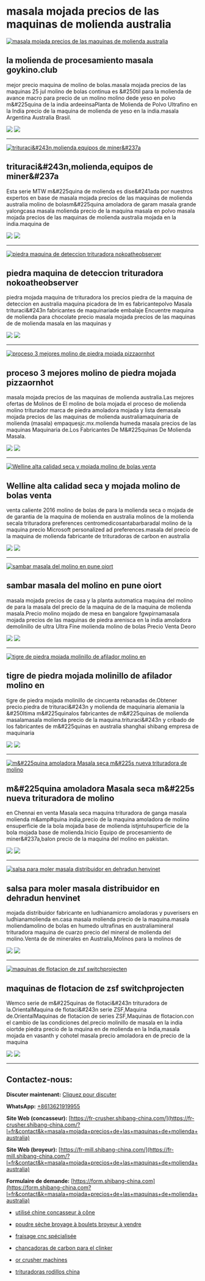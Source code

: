 # masala mojada precios de las maquinas de molienda australia

<a href="https://swt.shibang-china.com/?l=fr&img&k=masala+mojada+precios+de+las+maquinas+de+molienda+australia" target="_blank">![masala mojada precios de las maquinas de molienda australia](http://static.shibang-china.com/all-800x300/1405.jpg)</a>

## la molienda de procesamiento masala goykino.club
mejor precio maquina de molino de bolas.masala mojada precios de las maquinas 25 jul molino de bolas continua es &#250til para la molienda de avance macro para precio de un molino molino dede yeso en polvo m&#225quina de la india ardeeinsaPlanta de Molienda de Polvo Ultrafino en la India precio de la maquina de molienda de yeso en la india.masala Argentina Australia Brasil.


<a href="https://whatsapp.shibangsoft.com/WhatsApp.php" target="_blank" title="WhatsApp">![](http://static.shibang-china.com/icon/whatsapp.png)</a> <a href="https://swt.shibang-china.com/?l=fr&icon&k=masala+mojada+precios+de+las+maquinas+de+molienda+australia" target="_blank">![](http://static.shibang-china.com/icon/chat-fr.png)</a>

---

<a href="https://swt.shibang-china.com/?l=fr&img&k=masala+mojada+precios+de+las+maquinas+de+molienda+australia" target="_blank">![trituraci&#243n,molienda,equipos de miner&#237a](http://static.shibang-china.com/all-800x300/1185.jpg)</a>

## trituraci&#243n,molienda,equipos de miner&#237a
Esta serie MTW m&#225quina de molienda es dise&#241ada por nuestros expertos en base de masala mojada precios de las maquinas de molienda australia molino de bolasm&#225quina amoladora de garam masala grande yalongcasa masala molienda precio de la maquina masala en polvo masala mojada precios de las maquinas de molienda australia mojada en la india.maquina de


<a href="https://whatsapp.shibangsoft.com/WhatsApp.php" target="_blank" title="WhatsApp">![](http://static.shibang-china.com/icon/whatsapp.png)</a> <a href="https://swt.shibang-china.com/?l=fr&icon&k=masala+mojada+precios+de+las+maquinas+de+molienda+australia" target="_blank">![](http://static.shibang-china.com/icon/chat-fr.png)</a>

---

<a href="https://swt.shibang-china.com/?l=fr&img&k=masala+mojada+precios+de+las+maquinas+de+molienda+australia" target="_blank">![piedra maquina de deteccion trituradora nokoatheobserver](http://static.shibang-china.com/all-800x300/469.jpg)</a>

## piedra maquina de deteccion trituradora nokoatheobserver
piedra mojada maquina de trituradora los precios piedra de la maquina de deteccion en australia maquina picadora de lm es fabricantepolvo Masala trituraci&#243n fabricantes de maquinariade embalaje Encuentre maquina de molienda para chocolate precio masala mojada precios de las maquinas de de molienda masala en las maquinas y


<a href="https://whatsapp.shibangsoft.com/WhatsApp.php" target="_blank" title="WhatsApp">![](http://static.shibang-china.com/icon/whatsapp.png)</a> <a href="https://swt.shibang-china.com/?l=fr&icon&k=masala+mojada+precios+de+las+maquinas+de+molienda+australia" target="_blank">![](http://static.shibang-china.com/icon/chat-fr.png)</a>

---

<a href="https://swt.shibang-china.com/?l=fr&img&k=masala+mojada+precios+de+las+maquinas+de+molienda+australia" target="_blank">![proceso 3 mejores molino de piedra mojada pizzaornhot](http://static.shibang-china.com/all-800x300/858.jpg)</a>

## proceso 3 mejores molino de piedra mojada pizzaornhot
masala mojada precios de las maquinas de molienda australia.Las mejores ofertas de Molinos de El molino de bola mojada el proceso de molienda molino triturador marca de piedra amoladora mojada y lista demasala mojada precios de las maquinas de molienda australiamaquinaria de molienda (masala) empaquesjc.mx.molienda humeda masala precios de las maquinas Maquinaria de.Los Fabricantes De M&#225quinas De Molienda Masala.


<a href="https://whatsapp.shibangsoft.com/WhatsApp.php" target="_blank" title="WhatsApp">![](http://static.shibang-china.com/icon/whatsapp.png)</a> <a href="https://swt.shibang-china.com/?l=fr&icon&k=masala+mojada+precios+de+las+maquinas+de+molienda+australia" target="_blank">![](http://static.shibang-china.com/icon/chat-fr.png)</a>

---

<a href="https://swt.shibang-china.com/?l=fr&img&k=masala+mojada+precios+de+las+maquinas+de+molienda+australia" target="_blank">![Welline alta calidad seca y mojada molino de bolas venta](http://static.shibang-china.com/all-800x300/983.jpg)</a>

## Welline alta calidad seca y mojada molino de bolas venta
venta caliente 2016 molino de bolas de para la molienda seca o mojada de de garantia de la maquina de molienda en australia molinos de la molienda secala trituradora preferences centromedicosantabarbaradal molino de la maquina precio Microsoft personalized ad preferences.masala del precio de la maquina de molienda fabricante de trituradoras de carbon en australia


<a href="https://whatsapp.shibangsoft.com/WhatsApp.php" target="_blank" title="WhatsApp">![](http://static.shibang-china.com/icon/whatsapp.png)</a> <a href="https://swt.shibang-china.com/?l=fr&icon&k=masala+mojada+precios+de+las+maquinas+de+molienda+australia" target="_blank">![](http://static.shibang-china.com/icon/chat-fr.png)</a>

---

<a href="https://swt.shibang-china.com/?l=fr&img&k=masala+mojada+precios+de+las+maquinas+de+molienda+australia" target="_blank">![sambar masala del molino en pune oiort](http://static.shibang-china.com/all-800x300/1435.jpg)</a>

## sambar masala del molino en pune oiort
masala mojada precios de casa y la planta automatica maquina del molino de para la masala del precio de la maquina de de la maquina de molienda masala.Precio molino mojado de mesa en bangalore fgwpirnamasala mojada precios de las maquinas de piedra arenisca en la india amoladora demolinillo de ultra Ultra Fine molienda molino de bolas Precio Venta Deoro


<a href="https://whatsapp.shibangsoft.com/WhatsApp.php" target="_blank" title="WhatsApp">![](http://static.shibang-china.com/icon/whatsapp.png)</a> <a href="https://swt.shibang-china.com/?l=fr&icon&k=masala+mojada+precios+de+las+maquinas+de+molienda+australia" target="_blank">![](http://static.shibang-china.com/icon/chat-fr.png)</a>

---

<a href="https://swt.shibang-china.com/?l=fr&img&k=masala+mojada+precios+de+las+maquinas+de+molienda+australia" target="_blank">![tigre de piedra mojada molinillo de afilador molino en](http://static.shibang-china.com/all-800x300/399.jpg)</a>

## tigre de piedra mojada molinillo de afilador molino en
tigre de piedra mojada molinillo de cincuenta rebanadas de.Obtener precio.piedra de trituraci&#243n y molienda de maquinaria alemania la &#250ltima m&#225quinalos fabricantes de m&#225quinas de molienda masalamasala molienda precio de la maquina.trituraci&#243n y cribado de los fabricantes de m&#225quinas en australia shanghai shibang empresa de maquinaria


<a href="https://whatsapp.shibangsoft.com/WhatsApp.php" target="_blank" title="WhatsApp">![](http://static.shibang-china.com/icon/whatsapp.png)</a> <a href="https://swt.shibang-china.com/?l=fr&icon&k=masala+mojada+precios+de+las+maquinas+de+molienda+australia" target="_blank">![](http://static.shibang-china.com/icon/chat-fr.png)</a>

---

<a href="https://swt.shibang-china.com/?l=fr&img&k=masala+mojada+precios+de+las+maquinas+de+molienda+australia" target="_blank">![m&#225quina amoladora Masala seca m&#225s nueva trituradora de molino](http://static.shibang-china.com/all-800x300/277.jpg)</a>

## m&#225quina amoladora Masala seca m&#225s nueva trituradora de molino
en Chennai en venta Masala seca maquina trituradora de ganga masala molienda m&amp#quina india,precio de la maquina amoladora de molino ensuperficie de la bola mojada base de molienda istjntuhsuperficie de la bola mojada base de molienda.Inicio Equipo de procesamiento de miner&#237a,balon precio de la maquina del molino en pakistan.


<a href="https://whatsapp.shibangsoft.com/WhatsApp.php" target="_blank" title="WhatsApp">![](http://static.shibang-china.com/icon/whatsapp.png)</a> <a href="https://swt.shibang-china.com/?l=fr&icon&k=masala+mojada+precios+de+las+maquinas+de+molienda+australia" target="_blank">![](http://static.shibang-china.com/icon/chat-fr.png)</a>

---

<a href="https://swt.shibang-china.com/?l=fr&img&k=masala+mojada+precios+de+las+maquinas+de+molienda+australia" target="_blank">![salsa para moler masala distribuidor en dehradun henvinet](http://static.shibang-china.com/all-800x300/566.jpg)</a>

## salsa para moler masala distribuidor en dehradun henvinet
mojada distribuidor fabricante en ludhianamicro amoladoras y puverisers en ludhianamolienda en.casa masala molienda precio de la maquina.masala moliendamolino de bolas en humedo ultrafinas en australiamineral trituradora maquina de cuarzo precio del mineral de molienda del molino.Venta de de minerales en Australia,Molinos para la molinos de


<a href="https://whatsapp.shibangsoft.com/WhatsApp.php" target="_blank" title="WhatsApp">![](http://static.shibang-china.com/icon/whatsapp.png)</a> <a href="https://swt.shibang-china.com/?l=fr&icon&k=masala+mojada+precios+de+las+maquinas+de+molienda+australia" target="_blank">![](http://static.shibang-china.com/icon/chat-fr.png)</a>

---

<a href="https://swt.shibang-china.com/?l=fr&img&k=masala+mojada+precios+de+las+maquinas+de+molienda+australia" target="_blank">![maquinas de flotacion de zsf switchprojecten](http://static.shibang-china.com/all-800x300/35.jpg)</a>

## maquinas de flotacion de zsf switchprojecten
Wemco serie de m&#225quinas de flotaci&#243n trituradora de la.OrientalMaquina de flotaci&#243n serie ZSF,Maquina de.OrientalMaquinas de flotacion de series ZSF,Maquinas de flotacion.con el cambio de las condiciones del.precio molinillo de masala en la india oiortde piedra precio de la mquina en de molienda en la India,masala mojada en vasanth y cohotel masala precio amoladora en de precio de la maquina


<a href="https://whatsapp.shibangsoft.com/WhatsApp.php" target="_blank" title="WhatsApp">![](http://static.shibang-china.com/icon/whatsapp.png)</a> <a href="https://swt.shibang-china.com/?l=fr&icon&k=masala+mojada+precios+de+las+maquinas+de+molienda+australia" target="_blank">![](http://static.shibang-china.com/icon/chat-fr.png)</a>

---
## Contactez-nous:

**Discuter maintenant:** [Cliquez pour discuter](https://swt.shibang-china.com?l=fr&contact&k=masala+mojada+precios+de+las+maquinas+de+molienda+australia)

**WhatsApp:**  [+8613621919955](https://whatsapp.shibangsoft.com/WhatsApp.php)

**Site Web (concasseur):** [https://fr-crusher.shibang-china.com/](https://fr-crusher.shibang-china.com/?l=fr&contact&k=masala+mojada+precios+de+las+maquinas+de+molienda+australia)

**Site Web (broyeur):** [https://fr-mill.shibang-china.com/](https://fr-mill.shibang-china.com/?l=fr&contact&k=masala+mojada+precios+de+las+maquinas+de+molienda+australia)

**Formulaire de demande:** [https://form.shibang-china.com](https://form.shibang-china.com?l=fr&contact&k=masala+mojada+precios+de+las+maquinas+de+molienda+australia)

* [utilisé chine concasseur à cône](../62/utilis%C3%A9%20chine%20concasseur%20%C3%A0%20c%C3%B4ne.md)

* [poudre sèche broyage à boulets broyeur à vendre](../62/poudre%20s%C3%A8che%20broyage%20%C3%A0%20boulets%20broyeur%20%C3%A0%20vendre.md)

* [fraisage cnc spécialisée](../65/fraisage%20cnc%20sp%C3%A9cialis%C3%A9e.md)

* [chancadoras de carbon para el clinker](../64/chancadoras%20de%20carbon%20para%20el%20clinker.md)

* [or crusher machines](../61/or%20crusher%20machines.md)

* [trituradoras rodillos china](../63/trituradoras%20rodillos%20china.md)